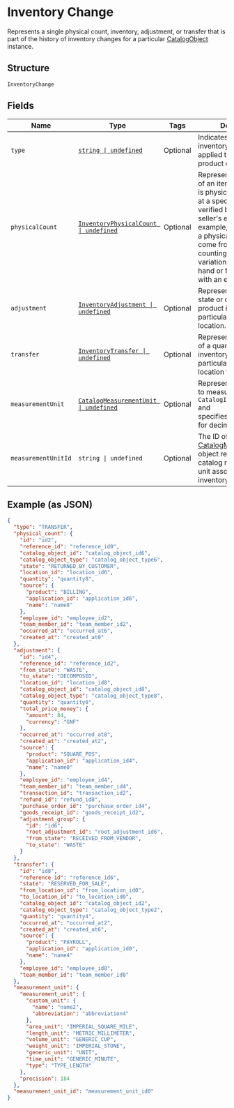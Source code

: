 
# Inventory Change

Represents a single physical count, inventory, adjustment, or transfer
that is part of the history of inventory changes for a particular
[CatalogObject](../../doc/models/catalog-object.md) instance.

## Structure

`InventoryChange`

## Fields

| Name | Type | Tags | Description |
|  --- | --- | --- | --- |
| `type` | [`string \| undefined`](../../doc/models/inventory-change-type.md) | Optional | Indicates how the inventory change was applied to a tracked product quantity. |
| `physicalCount` | [`InventoryPhysicalCount \| undefined`](../../doc/models/inventory-physical-count.md) | Optional | Represents the quantity of an item variation that is physically present<br>at a specific location, verified by a seller or a seller's employee. For example,<br>a physical count might come from an employee counting the item variations on<br>hand or from syncing with an external system. |
| `adjustment` | [`InventoryAdjustment \| undefined`](../../doc/models/inventory-adjustment.md) | Optional | Represents a change in state or quantity of product inventory at a<br>particular time and location. |
| `transfer` | [`InventoryTransfer \| undefined`](../../doc/models/inventory-transfer.md) | Optional | Represents the transfer of a quantity of product inventory at a<br>particular time from one location to another. |
| `measurementUnit` | [`CatalogMeasurementUnit \| undefined`](../../doc/models/catalog-measurement-unit.md) | Optional | Represents the unit used to measure a `CatalogItemVariation` and<br>specifies the precision for decimal quantities. |
| `measurementUnitId` | `string \| undefined` | Optional | The ID of the [CatalogMeasurementUnit](entity:CatalogMeasurementUnit) object representing the catalog measurement unit associated with the inventory change. |

## Example (as JSON)

```json
{
  "type": "TRANSFER",
  "physical_count": {
    "id": "id2",
    "reference_id": "reference_id0",
    "catalog_object_id": "catalog_object_id6",
    "catalog_object_type": "catalog_object_type6",
    "state": "RETURNED_BY_CUSTOMER",
    "location_id": "location_id6",
    "quantity": "quantity8",
    "source": {
      "product": "BILLING",
      "application_id": "application_id6",
      "name": "name8"
    },
    "employee_id": "employee_id2",
    "team_member_id": "team_member_id2",
    "occurred_at": "occurred_at6",
    "created_at": "created_at0"
  },
  "adjustment": {
    "id": "id4",
    "reference_id": "reference_id2",
    "from_state": "WASTE",
    "to_state": "DECOMPOSED",
    "location_id": "location_id8",
    "catalog_object_id": "catalog_object_id8",
    "catalog_object_type": "catalog_object_type8",
    "quantity": "quantity0",
    "total_price_money": {
      "amount": 84,
      "currency": "GNF"
    },
    "occurred_at": "occurred_at8",
    "created_at": "created_at2",
    "source": {
      "product": "SQUARE_POS",
      "application_id": "application_id4",
      "name": "name0"
    },
    "employee_id": "employee_id4",
    "team_member_id": "team_member_id4",
    "transaction_id": "transaction_id2",
    "refund_id": "refund_id8",
    "purchase_order_id": "purchase_order_id4",
    "goods_receipt_id": "goods_receipt_id2",
    "adjustment_group": {
      "id": "id6",
      "root_adjustment_id": "root_adjustment_id6",
      "from_state": "RECEIVED_FROM_VENDOR",
      "to_state": "WASTE"
    }
  },
  "transfer": {
    "id": "id8",
    "reference_id": "reference_id6",
    "state": "RESERVED_FOR_SALE",
    "from_location_id": "from_location_id0",
    "to_location_id": "to_location_id0",
    "catalog_object_id": "catalog_object_id2",
    "catalog_object_type": "catalog_object_type2",
    "quantity": "quantity4",
    "occurred_at": "occurred_at2",
    "created_at": "created_at6",
    "source": {
      "product": "PAYROLL",
      "application_id": "application_id0",
      "name": "name4"
    },
    "employee_id": "employee_id8",
    "team_member_id": "team_member_id8"
  },
  "measurement_unit": {
    "measurement_unit": {
      "custom_unit": {
        "name": "name2",
        "abbreviation": "abbreviation4"
      },
      "area_unit": "IMPERIAL_SQUARE_MILE",
      "length_unit": "METRIC_MILLIMETER",
      "volume_unit": "GENERIC_CUP",
      "weight_unit": "IMPERIAL_STONE",
      "generic_unit": "UNIT",
      "time_unit": "GENERIC_MINUTE",
      "type": "TYPE_LENGTH"
    },
    "precision": 184
  },
  "measurement_unit_id": "measurement_unit_id0"
}
```

